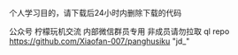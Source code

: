 个人学习目的，请下载后24小时内删除下载的代码

公众号 柠檬玩机交流 
内部微信群员专用 非成员请勿拉取
ql repo https://github.com/Xiaofan-007/panghusiku "jd_"
